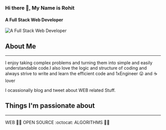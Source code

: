 ### Hi there 👋, My Name is Rohit
#### A Full Stack Web Developer 
![A Full Stack Web Developer ](https://raw.githubusercontent.com/sagar-viradiya/sagar-viradiya/master/resources/banner.png)

## About Me
***
I enjoy taking complex problems and turning them into simple and easily understandable code.I also love the logic and structure of coding and always strive to write and learn the efficient code and 1xEngineer :stuck_out_tongue: and :coffee: lover

I ocassionally blog and tweet about WEB related Stuff.

## Things I'm passionate about
***
WEB :technologist:
OPEN SOURCE :octocat:
ALGORITHMS :ok_man:







